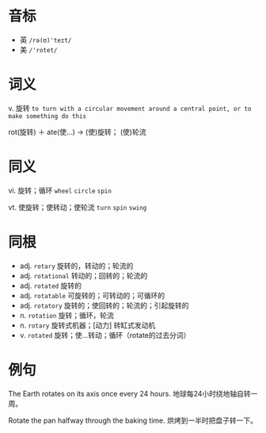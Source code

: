 # 音标

- 英 `/rə(ʊ)'teɪt/`
- 美 `/'rotet/`

# 词义

v. 旋转
`to turn with a circular movement around a central point, or to make something do this`



rot(旋转) ＋ ate(使…) → (使)旋转； (使)轮流

# 同义

vi. 旋转；循环
`wheel` `circle` `spin`

vt. 使旋转；使转动；使轮流
`turn` `spin` `swing`

# 同根

- adj. `rotary` 旋转的，转动的；轮流的
- adj. `rotational` 转动的；回转的；轮流的
- adj. `rotated` 旋转的
- adj. `rotatable` 可旋转的；可转动的；可循环的
- adj. `rotatory` 旋转的；使回转的；轮流的；引起旋转的
- n. `rotation` 旋转；循环，轮流
- n. `rotary` 旋转式机器；[动力] 转缸式发动机
- v. `rotated` 旋转；使…转动；循环（rotate的过去分词）

# 例句

The Earth rotates on its axis once every 24 hours.
地球每24小时绕地轴自转一周。

Rotate the pan halfway through the baking time.
烘烤到一半时把盘子转一下。


